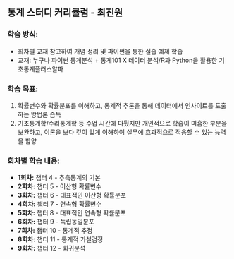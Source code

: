 ## 통계 스터디 커리큘럼 - 최진원

### **학습 방식:**
- 회차별 교재 참고하여 개념 정리 및 파이썬을 통한 실습 예제 학습
- 교재: 누구나 파이썬 통계분석 + 통계101 X 데이터 분석/R과 Python을 활용한 기초통계플러스알파

### **학습 목표:**
1. 확률변수와 확률분포를 이해하고, 통계적 추론을 통해 데이터에서 인사이트를 도출하는 방법론 습득
2. 기초통계학/수리통계학 등 수업 시간에 다뤘지만 개인적으로 학습이 미흡한 부분을 보완하고, 이론을 보다 깊이 있게 이해하여 실무에 효과적으로 적용할 수 있는 능력을 함양

### 회차별 학습 내용:
- **1회차:** 챕터 4 - 추측통계의 기본
- **2회차:** 챕터 5 - 이산형 확률변수
- **3회차:** 챕터 6 - 대표적인 이산형 확률분포
- **4회차:** 챕터 7 - 연속형 확률변수
- **5회차:** 챕터 8 - 대표적인 연속형 확률분포
- **6회차:** 챕터 9 - 독립동일분포
- **7회차:** 챕터 10 - 통계적 추정
- **8회차:** 챕터 11 - 통계적 가설검정
- **9회차:** 챕터 12 - 회귀분석
